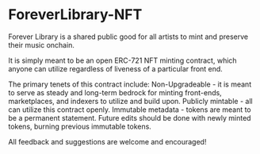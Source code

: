 # ForeverLibrary-NFT

Forever Library is a shared public good for all artists to mint and preserve their music onchain.

It is simply meant to be an open ERC-721 NFT minting contract, which anyone can utilize regardless of liveness of a particular front end.

The primary tenets of this contract include:
Non-Upgradeable - it is meant to serve as steady and long-term bedrock for minting front-ends, marketplaces, and indexers to utilize and build upon.
Publicly mintable - all can utilize this contract openly.
Immutable metadata - tokens are meant to be a permanent statement. Future edits should be done with newly minted tokens, burning previous immutable tokens.

All feedback and suggestions are welcome and encouraged!
